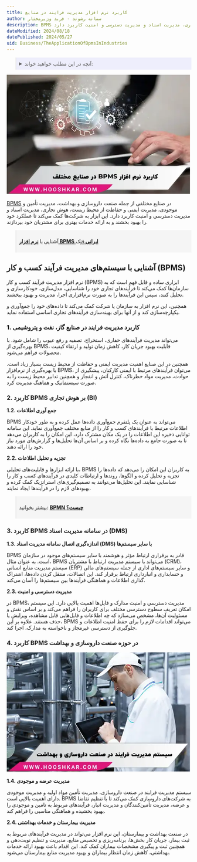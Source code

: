 ```yaml
---
title: کاربرد نرم افزار مدیریت فرایند در صنایع
author: سمانه رشوند - فربد وزیرمختار
description: BPMS در صنایع مختلفی از جمله صنعت داروسازی و بهداشت، مدیریت تأمین و موجودی، مدیریت ایمنی و حفاظت از محیط زیست، هوش تجاری، مدیریت اسناد و مدیریت دسترسی و امنیت کاربرد دارد.
dateModified: 2024/08/18
datePublished: 2024/05/27
uid: Business/TheApplicationOfBpmsInIndustries
---
```


<blockquote style="background-color:#eeeefc; padding:0.5rem">

<details>
  <summary>آنچه در این مطلب خواهید خواند:</summary>
  <ul>
    <li>آشنایی با سیستم‌های مدیریت فرآیند کسب و کار (BPMS)</li>
    <ul>
     <li>1. کاربرد مدیریت فرایند در صنایع گاز، نفت و پتروشیمی</li>
     <li>2. کاربرد BPMS بر هوش تجاری (BI)</li>
     <li>3. کاربرد BPMS در سامانه مدیریت اسناد (DMS)</li>
     <li>4. کاربرد BPMS در حوزه صنعت داروسازی و بهداشت</li>
    </ul>
  </ul>
</details>
</blockquote>

![کاربرد bpms در صنایع](./Images/ApplicationOfProcessManagementSoftwareInIndustries.webp)

<a href="https://www.hooshkar.com/Wiki/Business/WhatIsBpms" target="_blank">BPMS</a> در صنایع مختلفی از جمله صنعت داروسازی و بهداشت، مدیریت تأمین و موجودی، مدیریت ایمنی و حفاظت از محیط زیست، هوش تجاری، مدیریت اسناد و مدیریت دسترسی و امنیت کاربرد دارد. این ابزار به شرکت‌ها کمک می‌کند تا عملکرد خود را بهبود بخشند و به ارائه خدمات بهتری برای مشتریان خود بپردازند.

<blockquote style="background-color:#f5f5f5; padding:0.5rem">
<p><strong>آشنایی با <a href="https://www.hooshkar.com/Software/Fennec/Module/BPMS" target="_blank">نرم افزار BPMS ایرانی 
</a>فِنِک</p></strong></blockquote>

## آشنایی با سیستم‌های مدیریت فرآیند کسب و کار (BPMS)

نرم ‌افزار مدیریت فرآیند کسب و کار (BPMS) ابزاری ساده و قابل فهم است که به سازمان‌ها کمک می‌کند تا فرآیندهای تجاری خود را شناسایی، مدل‌سازی، خودکارسازی و تحلیل کنند، سپس این فرآیندها را به صورت نرم‌افزاری اجرا، مدیریت و بهبود ببخشند.

همچنین، این نرم افزار به سازمان یا شرکت کمک می‌کند تا داده‌های خود را جمع‌آوری و یکپارچه‌سازی کند و از آنها برای بهینه‌سازی فرآیندهای تجاری اساسی استفاده نماید.

### 1. کاربرد مدیریت فرایند در صنایع گاز، نفت و پتروشیمی

می‌تواند مدیریت فرآیندهای حفاری، استخراج، تصفیه و رفع عیوب را شامل شود. با بهره‌گیری از BPMS، قابلیت بهبود جریان کار، کاهش زمان تولید و ارتقاء کیفیت محصولات فراهم می‌شود.

همچنین در این صنایع اهمیت مدیریت ایمنی و حفاظت از محیط زیست بسیار زیاد است. با بهره‌گیری از نرم‌افزار BPMS، می‌توان فرآیندهای مرتبط با ایمنی کارکنان، پیشگیری از حوادث، مدیریت مواد خطرناک، کنترل آتش و انفجار و همچنین تدابیر محیط زیست را به صورت سیستماتیک و هماهنگ مدیریت کرد.

### 2. کاربرد BPMS بر هوش تجاری (BI)

**1.2. جمع آوری اطلاعات**

BPMS می‌تواند به عنوان یک پلتفرم جمع‌آوری داده‌ها عمل کرده و به طور خودکار اطلاعات مرتبط با فرآیندهای کسب و کار را از منابع مختلف جمع‌آوری نماید. این سامانه توانایی ذخیره این اطلاعات را در یک مکان مشترک دارد، این امکان را به کاربران می‌دهد تا به صورت جامع به داده‌ها نگاه کرده و بر اساس آن‌ها تحلیل‌ها و گزارش‌های مورد نیاز خود را ارائه دهند.

**2.2. تجزیه و تحلیل اطلاعات**

با ارائه ابزارها و قابلیت‌های تحلیلی، BPMS به کاربران این امکان را می‌دهد که داده‌ها را تجزیه و تحلیل کرده و الگوها، روندها و ارتباطات کلیدی در فرآیندهای کسب و کار را شناسایی نمایند. این تحلیل‌ها می‌توانند به تصمیم‌گیری‌های استراتژیک کمک کرده و بهبودهای لازم را در فرآیندها ایجاد نمایند.

<blockquote style="background-color:#f5f5f5; padding:0.5rem"><p><strong>بیشتر بخوانید: <a href="https://www.hooshkar.com/Wiki/Business/WhatIsBpmn" target="_blank">BPMN چیست؟</a></p></strong></blockquote>

### 3. کاربرد BPMS در سامانه مدیریت اسناد (DMS)

**1.3. اندازه‌گیری اتصال سامانه مدیریت اسناد (DMS) با سایر سیستم‌ها**

BPMS قادر به برقراری ارتباط مؤثر و هوشمند با سایر سیستم‌های موجود در سازمان است. به عنوان مثال، BPMS می‌تواند با سیستم مدیریت ارتباط با مشتریان (CRM)، سیستم مدیریت منابع انسانی (ERP) و سایر سیستم‌های اداری از جمله سیستم‌های مالی و حسابداری و انبارداری ارتباط برقرار کند. این اتصالات، منتقل کردن داده‌ها، اشتراک گذاری اطلاعات و هماهنگی فرآیندها بین سیستم‌ها را آسان می‌کند.

**2.3. مدیریت دسترسی و امنیت**

در BPMS، مدیریت دسترسی و امنیت مدارک و فایل‌ها اهمیت بالایی دارد. این سیستم امکان تعریف سطوح دسترسی مختلف برای کاربران را فراهم می‌کند و بر اساس نقش و مسئولیت آن‌ها، مشخص می‌سازد که چه اطلاعات و فایل‌هایی قابل مشاهده، ویرایش یا حذف هستند. علاوه بر این، BPMS می‌تواند اقدامات لازم را برای حفظ امنیت اطلاعات و جلوگیری از دسترسی غیرمجاز و ناخواسته به مدارک، اجرا کند.

### 4. کاربرد BPMS در حوزه صنعت داروسازی و بهداشت

![کاربرد BPMS در حوزه صنعت داروسازی و بهداشت](./Images/BPMSInPharmaceuticalsAndHealthcare.webp)

**1.4. مدیریت عرضه و موجودی**

سیستم مدیریت فرایند در صنعت داروسازی، مدیریت تأمین مواد اولیه و مدیریت موجودی دارای اهمیت بالایی است. BPMS به شرکت‌های داروسازی کمک می‌کند تا با تنظیم تقاضا و عرضه، مدیریت تأمین‌کنندگان و مدیریت انبار، فرآیندهای مربوط به تامین و موجودی را بهبود بخشیده و هماهنگی مناسبی را فراهم کند.

**2.4. 
مدیریت بیمارستان و خدمات بهداشتی**

در صنعت بهداشت و بیمارستان، این نرم افزار  می‌تواند در مدیریت فرآیندهای مربوط به ثبت بیمار، جریان کار بخش‌ها، برنامه‌ریزی و تخصیص منابع، مدیریت و تنظیم نوبت‌دهی و همچنین ثبت و پیگیری مشخصات بیماران کمک کند. این اقدام باعث بهبود ارائه خدمات بهداشتی، کاهش زمان انتظار بیماران و بهبود مدیریت منابع بیمارستان می‌شود.
